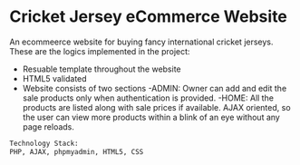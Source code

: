 # Cricket Jersey eCommerce Website
An ecommeerce website for buying fancy international cricket jerseys.
These are the logics implemented in the project:
- Resuable template throughout the website
- HTML5 validated
- Website consists of two sections 
    -ADMIN: Owner can add and edit the sale products only when authentication is provided.
    -HOME: All the products are listed along with sale prices if available. AJAX oriented,            so the user can view more products within a blink of an eye without any page              reloads.

```sh
Technology Stack:
PHP, AJAX, phpmyadmin, HTML5, CSS
```

